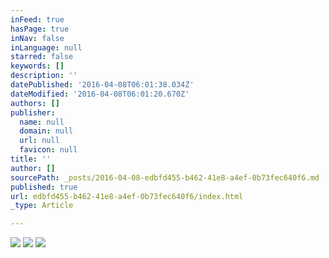 ```yaml
---
inFeed: true
hasPage: true
inNav: false
inLanguage: null
starred: false
keywords: []
description: ''
datePublished: '2016-04-08T06:01:38.034Z'
dateModified: '2016-04-08T06:01:20.670Z'
authors: []
publisher:
  name: null
  domain: null
  url: null
  favicon: null
title: ''
author: []
sourcePath: _posts/2016-04-08-edbfd455-b462-41e8-a4ef-0b73fec640f6.md
published: true
url: edbfd455-b462-41e8-a4ef-0b73fec640f6/index.html
_type: Article

---
```

![](https://the-grid-user-content.s3-us-west-2.amazonaws.com/4a1e8fb6-3d5f-41ec-a5aa-fa74bd8db1dc.jpg)
![](https://the-grid-user-content.s3-us-west-2.amazonaws.com/4eb54a28-5140-4620-be51-438043068535.jpg)
![](https://the-grid-user-content.s3-us-west-2.amazonaws.com/afad18ac-dcec-46fb-983c-9a9dcaeeac95.jpg)
